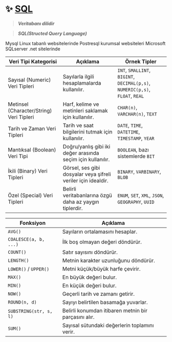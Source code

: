 # ✨ <ins> SQL</ins>
> _**Veritabanı dilidir**_
  
> _**SQL(Structed Query Language)**_

Mysql Linux tabanlı websitelerinde
Postresql kurumsal websiteleri
Microsoft SQLserver .net sitelerinde 

| Veri Tipi Kategorisi                     | Açıklama                                                               | Örnek Tipler                              |
|------------------------------------------|------------------------------------------------------------------------|-------------------------------------------|
| Sayısal (Numeric) Veri Tipleri           | Sayılarla ilgili hesaplamalarda kullanılır.                           | `INT`, `SMALLINT`, `BIGINT`, `DECIMAL(p,s)`, `NUMERIC(p,s)`, `FLOAT`, `REAL` |
| Metinsel (Character/String) Veri Tipleri | Harf, kelime ve metinleri saklamak için kullanılır.                   | `CHAR(n)`, `VARCHAR(n)`, `TEXT`           |
| Tarih ve Zaman Veri Tipleri              | Tarih ve saat bilgilerini tutmak için kullanılır.                     | `DATE`, `TIME`, `DATETIME`, `TIMESTAMP`, `YEAR` |
| Mantıksal (Boolean) Veri Tipi            | Doğru/yanlış gibi iki değer arasında seçim için kullanılır.           | `BOOLEAN`, bazı sistemlerde `BIT`         |
| İkili (Binary) Veri Tipleri              | Görsel, ses gibi dosyalar veya şifreli veriler için idealdir.         | `BINARY`, `VARBINARY`, `BLOB`             |
| Özel (Special) Veri Tipleri              | Belirli veritabanlarına özgü daha az yaygın tiplerdir.                | `ENUM`, `SET`, `XML`, `JSON`, `GEOGRAPHY`, `UUID` |


| Fonksiyon              | Açıklama                                                  |
|------------------------|-----------------------------------------------------------|
| `AVG()`                | Sayıların ortalamasını hesaplar.                          |
| `COALESCE(a, b, ...)`  | İlk boş olmayan değeri döndürür.                          |
| `COUNT()`              | Satır sayısını döndürür.                                   |
| `LENGTH()`             | Metnin karakter uzunluğunu döndürür.                      |
| `LOWER()` / `UPPER()`  | Metni küçük/büyük harfe çevirir.                          |
| `MAX()`                | En büyük değeri bulur.                                     |
| `MIN()`                | En küçük değeri bulur.                                     |
| `NOW()`                | Geçerli tarih ve zamanı getirir.                          |
| `ROUND(n, d)`          | Sayıyı belirtilen basamağa yuvarlar.                      |
| `SUBSTRING(str, s, l)` | Belirli konumdan itibaren metnin bir parçasını alır.     |
| `SUM()`                | Sayısal sütundaki değerlerin toplamını verir.             |

 










  